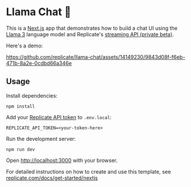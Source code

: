 # Llama Chat 🦙

This is a [Next.js](https://nextjs.org/) app that demonstrates how to build a chat UI using the [Llama 3](https://replicate.com/meta/llama-3-70b-chat) language model and Replicate's [streaming API (private beta)](https://replicate.com/docs/streaming).

Here's a demo:

https://github.com/replicate/llama-chat/assets/14149230/9843d08f-f6eb-471b-8a2e-0cdbd66a346e




## Usage

Install dependencies:

```console
npm install
```

Add your [Replicate API token](https://replicate.com/account#token) to `.env.local`:

```
REPLICATE_API_TOKEN=<your-token-here>
```

Run the development server:

```console
npm run dev
```

Open [http://localhost:3000](http://localhost:3000) with your browser.

For detailed instructions on how to create and use this template, see [replicate.com/docs/get-started/nextjs](https://replicate.com/docs/get-started/nextjs)
